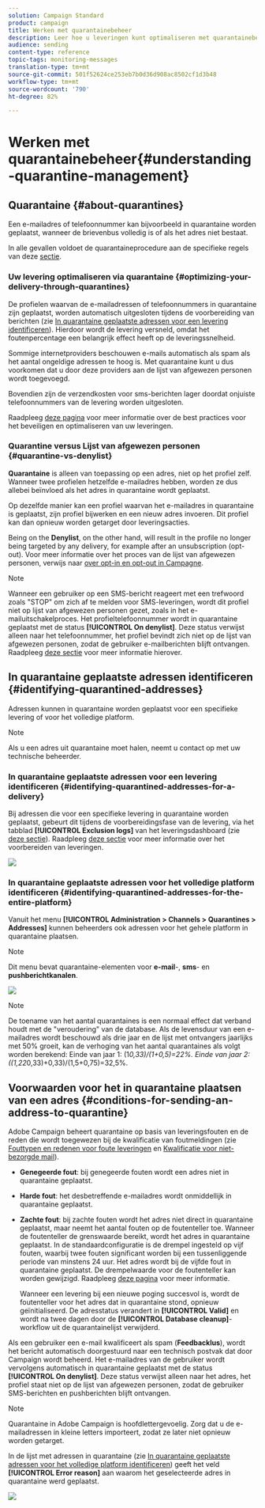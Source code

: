 ```yaml
---
solution: Campaign Standard
product: campaign
title: Werken met quarantainebeheer
description: Leer hoe u leveringen kunt optimaliseren met quarantainebeheer.
audience: sending
content-type: reference
topic-tags: monitoring-messages
translation-type: tm+mt
source-git-commit: 501f52624ce253eb7b0d36d908ac8502cf1d3b48
workflow-type: tm+mt
source-wordcount: '790'
ht-degree: 82%

---
```



# Werken met quarantainebeheer{#understanding-quarantine-management}

## Quarantaine {#about-quarantines}

Een e-mailadres of telefoonnummer kan bijvoorbeeld in quarantaine worden geplaatst, wanneer de brievenbus volledig is of als het adres niet bestaat.

In alle gevallen voldoet de quarantaineprocedure aan de specifieke regels van deze [sectie](#conditions-for-sending-an-address-to-quarantine).

### Uw levering optimaliseren via quarantaine {#optimizing-your-delivery-through-quarantines}

De profielen waarvan de e-mailadressen of telefoonnummers in quarantaine zijn geplaatst, worden automatisch uitgesloten tijdens de voorbereiding van berichten (zie [In quarantaine geplaatste adressen voor een levering identificeren](#identifying-quarantined-addresses-for-a-delivery)). Hierdoor wordt de levering versneld, omdat het foutenpercentage een belangrijk effect heeft op de leveringssnelheid.

Sommige internetproviders beschouwen e-mails automatisch als spam als het aantal ongeldige adressen te hoog is. Met quarantaine kunt u dus voorkomen dat u door deze providers aan de lijst van afgewezen personen wordt toegevoegd.

Bovendien zijn de verzendkosten voor sms-berichten lager doordat onjuiste telefoonnummers van de levering worden uitgesloten.

Raadpleeg [deze pagina](https://docs.campaign.adobe.com/doc/standard/getting_started/en/ACS_DeliveryBestPractices.html) voor meer informatie over de best practices voor het beveiligen en optimaliseren van uw leveringen.

### Quarantine versus Lijst van afgewezen personen {#quarantine-vs-denylist}

**Quarantaine** is alleen van toepassing op een adres, niet op het profiel zelf. Wanneer twee profielen hetzelfde e-mailadres hebben, worden ze dus allebei beïnvloed als het adres in quarantaine wordt geplaatst.

Op dezelfde manier kan een profiel waarvan het e-mailadres in quarantaine is geplaatst, zijn profiel bijwerken en een nieuw adres invoeren. Dit profiel kan dan opnieuw worden getarget door leveringsacties.

Being on the **Denylist**, on the other hand, will result in the profile no longer being targeted by any delivery, for example after an unsubscription (opt-out). Voor meer informatie over het proces van de lijst van afgewezen personen, verwijs naar [over opt-in en opt-out in Campagne](../../audiences/using/about-opt-in-and-opt-out-in-campaign.md).

>[!NOTE]
>
>Wanneer een gebruiker op een SMS-bericht reageert met een trefwoord zoals &quot;STOP&quot; om zich af te melden voor SMS-leveringen, wordt dit profiel niet op lijst van afgewezen personen gezet, zoals in het e-mailuitschakelproces. Het profieltelefoonnummer wordt in quarantaine geplaatst met de status **[!UICONTROL On denylist]**. Deze status verwijst alleen naar het telefoonnummer, het profiel bevindt zich niet op de lijst van afgewezen personen, zodat de gebruiker e-mailberichten blijft ontvangen. Raadpleeg [deze sectie](../../channels/using/managing-incoming-sms.md#managing-stop-sms) voor meer informatie hierover.

## In quarantaine geplaatste adressen identificeren {#identifying-quarantined-addresses}

Adressen kunnen in quarantaine worden geplaatst voor een specifieke levering of voor het volledige platform.

>[!NOTE]
>
>Als u een adres uit quarantaine moet halen, neemt u contact op met uw technische beheerder.

### In quarantaine geplaatste adressen voor een levering identificeren {#identifying-quarantined-addresses-for-a-delivery}

Bij adressen die voor een specifieke levering in quarantaine worden geplaatst, gebeurt dit tijdens de voorbereidingsfase van de levering, via het tabblad **[!UICONTROL Exclusion logs]** van het leveringsdashboard (zie [deze sectie](../../sending/using/monitoring-a-delivery.md#exclusion-logs)). Raadpleeg [deze sectie](../../sending/using/preparing-the-send.md) voor meer informatie over het voorbereiden van leveringen.

![](assets/exclusion_logs.png)

### In quarantaine geplaatste adressen voor het volledige platform identificeren {#identifying-quarantined-addresses-for-the-entire-platform}

Vanuit het menu **[!UICONTROL Administration > Channels > Quarantines > Addresses]** kunnen beheerders ook adressen voor het gehele platform in quarantaine plaatsen.

>[!NOTE]
>
>Dit menu bevat quarantaine-elementen voor **e-mail**-, **sms**- en **pushberichtkanalen**.

![](assets/quarantines1.png)

>[!NOTE]
>
>De toename van het aantal quarantaines is een normaal effect dat verband houdt met de &quot;veroudering&quot; van de database. Als de levensduur van een e-mailadres wordt beschouwd als drie jaar en de lijst met ontvangers jaarlijks met 50% groeit, kan de verhoging van het aantal quarantaines als volgt worden berekend: Einde van jaar 1: (1*0,33)/(1+0,5)=22%. Einde van jaar 2: ((1,22*0,33)+0,33)/(1,5+0,75)=32,5%.

## Voorwaarden voor het in quarantaine plaatsen van een adres {#conditions-for-sending-an-address-to-quarantine}

Adobe Campaign beheert quarantaine op basis van leveringsfouten en de reden die wordt toegewezen bij de kwalificatie van foutmeldingen (zie [Fouttypen en redenen voor foute leveringen](../../sending/using/understanding-delivery-failures.md#delivery-failure-types-and-reasons) en [Kwalificatie voor niet-bezorgde mail](../../sending/using/understanding-delivery-failures.md#bounce-mail-qualification)).

* **Genegeerde fout**: bij genegeerde fouten wordt een adres niet in quarantaine geplaatst.
* **Harde fout**: het desbetreffende e-mailadres wordt onmiddellijk in quarantaine geplaatst.
* **Zachte fout**: bij zachte fouten wordt het adres niet direct in quarantaine geplaatst, maar neemt het aantal fouten op de foutenteller toe. Wanneer de foutenteller de grenswaarde bereikt, wordt het adres in quarantaine geplaatst. In de standaardconfiguratie is de drempel ingesteld op vijf fouten, waarbij twee fouten significant worden bij een tussenliggende periode van minstens 24 uur. Het adres wordt bij de vijfde fout in quarantaine geplaatst. De drempelwaarde voor de foutenteller kan worden gewijzigd. Raadpleeg [deze pagina](../../administration/using/configuring-email-channel.md#email-channel-parameters) voor meer informatie.

   Wanneer een levering bij een nieuwe poging succesvol is, wordt de foutenteller voor het adres dat in quarantaine stond, opnieuw geïnitialiseerd. De adresstatus verandert in **[!UICONTROL Valid]** en wordt na twee dagen door de **[!UICONTROL Database cleanup]**-workflow uit de quarantainelijst verwijderd.

Als een gebruiker een e-mail kwalificeert als spam (**Feedbacklus**), wordt het bericht automatisch doorgestuurd naar een technisch postvak dat door Campaign wordt beheerd. Het e-mailadres van de gebruiker wordt vervolgens automatisch in quarantaine geplaatst met de status **[!UICONTROL On denylist]**. Deze status verwijst alleen naar het adres, het profiel staat niet op de lijst van afgewezen personen, zodat de gebruiker SMS-berichten en pushberichten blijft ontvangen.

>[!NOTE]
>
>Quarantaine in Adobe Campaign is hoofdlettergevoelig. Zorg dat u de e-mailadressen in kleine letters importeert, zodat ze later niet opnieuw worden getarget.

In de lijst met adressen in quarantaine (zie [In quarantaine geplaatste adressen voor het volledige platform identificeren](#identifying-quarantined-addresses-for-the-entire-platform)) geeft het veld **[!UICONTROL Error reason]** aan waarom het geselecteerde adres in quarantaine werd geplaatst.

![](assets/quarantines2.png)

